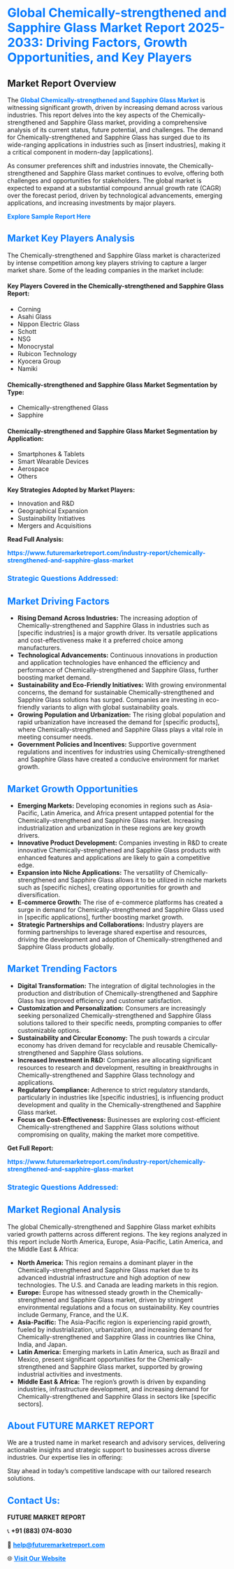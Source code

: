 <h1 style="color: #007BFF;">Global Chemically-strengthened and Sapphire Glass Market Report 2025-2033: Driving Factors, Growth Opportunities, and Key Players</h1>

<section id="overview">
<h2>Market Report Overview</h2>
<p>The <a href="https://www.futuremarketreport.com/industry-report/chemically-strengthened-and-sapphire-glass-market" style="color: #007BFF; text-decoration: none;"><strong>Global Chemically-strengthened and Sapphire Glass Market</strong></a> is witnessing significant growth, driven by increasing demand across various industries. This report delves into the key aspects of the Chemically-strengthened and Sapphire Glass market, providing a comprehensive analysis of its current status, future potential, and challenges. The demand for Chemically-strengthened and Sapphire Glass has surged due to its wide-ranging applications in industries such as [insert industries], making it a critical component in modern-day [applications].</p>
<p>As consumer preferences shift and industries innovate, the Chemically-strengthened and Sapphire Glass market continues to evolve, offering both challenges and opportunities for stakeholders. The global market is expected to expand at a substantial compound annual growth rate (CAGR) over the forecast period, driven by technological advancements, emerging applications, and increasing investments by major players.</p>
</section>

<section id="overview">
<p><a href="https://www.futuremarketreport.com/request-sample/reportId=28418" style="color: #007BFF; text-decoration: none;"><strong>Explore Sample Report Here</strong></a></p>
</section>

<section id="key-players">
<h2 style="color: #007BFF;">Market Key Players Analysis</h2>
<p>The Chemically-strengthened and Sapphire Glass market is characterized by intense competition among key players striving to capture a larger market share. Some of the leading companies in the market include:</p>
<h4>Key Players Covered in the Chemically-strengthened and Sapphire Glass Report:</h4>
<ul><li>Corning</li><li>Asahi Glass</li><li>Nippon Electric Glass</li><li>Schott</li><li>NSG</li><li>Monocrystal</li><li>Rubicon Technology</li><li>Kyocera Group</li><li>Namiki</li></ul>
<h4>Chemically-strengthened and Sapphire Glass Market Segmentation by Type:</h4>
<ul><li>Chemically-strengthened Glass</li><li>Sapphire</li></ul>

<h4>Chemically-strengthened and Sapphire Glass Market Segmentation by Application:</h4>
<ul><li>Smartphones &amp; Tablets</li><li>Smart Wearable Devices</li><li>Aerospace</li><li>Others</li></ul>
<p><strong>Key Strategies Adopted by Market Players:</strong></p>
<ul>
<li>Innovation and R&D</li>
<li>Geographical Expansion</li>
<li>Sustainability Initiatives</li>
<li>Mergers and Acquisitions</li>
</ul>
</section>

<section>
<p><strong>Read Full Analysis: </strong></p><a href="https://www.futuremarketreport.com/industry-report/chemically-strengthened-and-sapphire-glass-market" style="color: #007BFF; text-decoration: none;"><strong>https://www.futuremarketreport.com/industry-report/chemically-strengthened-and-sapphire-glass-market</strong></a>
<h3 style="color: #007BFF;">Strategic Questions Addressed:</h3>
</section>

<section id="driving-factors">
<h2 style="color: #007BFF;">Market Driving Factors</h2>
<ul>
<li><strong>Rising Demand Across Industries:</strong> The increasing adoption of Chemically-strengthened and Sapphire Glass in industries such as [specific industries] is a major growth driver. Its versatile applications and cost-effectiveness make it a preferred choice among manufacturers.</li>
<li><strong>Technological Advancements:</strong> Continuous innovations in production and application technologies have enhanced the efficiency and performance of Chemically-strengthened and Sapphire Glass, further boosting market demand.</li>
<li><strong>Sustainability and Eco-Friendly Initiatives:</strong> With growing environmental concerns, the demand for sustainable Chemically-strengthened and Sapphire Glass solutions has surged. Companies are investing in eco-friendly variants to align with global sustainability goals.</li>
<li><strong>Growing Population and Urbanization:</strong> The rising global population and rapid urbanization have increased the demand for [specific products], where Chemically-strengthened and Sapphire Glass plays a vital role in meeting consumer needs.</li>
<li><strong>Government Policies and Incentives:</strong> Supportive government regulations and incentives for industries using Chemically-strengthened and Sapphire Glass have created a conducive environment for market growth.</li>
</ul>
</section>

<section id="growth-opportunities">
<h2 style="color: #007BFF;">Market Growth Opportunities</h2>
<ul>
<li><strong>Emerging Markets:</strong> Developing economies in regions such as Asia-Pacific, Latin America, and Africa present untapped potential for the Chemically-strengthened and Sapphire Glass market. Increasing industrialization and urbanization in these regions are key growth drivers.</li>
<li><strong>Innovative Product Development:</strong> Companies investing in R&D to create innovative Chemically-strengthened and Sapphire Glass products with enhanced features and applications are likely to gain a competitive edge.</li>
<li><strong>Expansion into Niche Applications:</strong> The versatility of Chemically-strengthened and Sapphire Glass allows it to be utilized in niche markets such as [specific niches], creating opportunities for growth and diversification.</li>
<li><strong>E-commerce Growth:</strong> The rise of e-commerce platforms has created a surge in demand for Chemically-strengthened and Sapphire Glass used in [specific applications], further boosting market growth.</li>
<li><strong>Strategic Partnerships and Collaborations:</strong> Industry players are forming partnerships to leverage shared expertise and resources, driving the development and adoption of Chemically-strengthened and Sapphire Glass products globally.</li>
</ul>
</section>

<section id="trending-factors">
<h2 style="color: #007BFF;">Market Trending Factors</h2>
<ul>
<li><strong>Digital Transformation:</strong> The integration of digital technologies in the production and distribution of Chemically-strengthened and Sapphire Glass has improved efficiency and customer satisfaction.</li>
<li><strong>Customization and Personalization:</strong> Consumers are increasingly seeking personalized Chemically-strengthened and Sapphire Glass solutions tailored to their specific needs, prompting companies to offer customizable options.</li>
<li><strong>Sustainability and Circular Economy:</strong> The push towards a circular economy has driven demand for recyclable and reusable Chemically-strengthened and Sapphire Glass solutions.</li>
<li><strong>Increased Investment in R&D:</strong> Companies are allocating significant resources to research and development, resulting in breakthroughs in Chemically-strengthened and Sapphire Glass technology and applications.</li>
<li><strong>Regulatory Compliance:</strong> Adherence to strict regulatory standards, particularly in industries like [specific industries], is influencing product development and quality in the Chemically-strengthened and Sapphire Glass market.</li>
<li><strong>Focus on Cost-Effectiveness:</strong> Businesses are exploring cost-efficient Chemically-strengthened and Sapphire Glass solutions without compromising on quality, making the market more competitive.</li>
</ul>
</section>

<section>
<p><strong>Get Full Report: </strong></p><a href="https://www.futuremarketreport.com/industry-report/chemically-strengthened-and-sapphire-glass-market" style="color: #007BFF; text-decoration: none;"><strong>https://www.futuremarketreport.com/industry-report/chemically-strengthened-and-sapphire-glass-market</strong></a>
<h3 style="color: #007BFF;">Strategic Questions Addressed:</h3>
</section>


<section id="regional-analysis">
<h2 style="color: #007BFF;">Market Regional Analysis</h2>
<p>The global Chemically-strengthened and Sapphire Glass market exhibits varied growth patterns across different regions. The key regions analyzed in this report include North America, Europe, Asia-Pacific, Latin America, and the Middle East & Africa:</p>
<ul>
<li><strong>North America:</strong> This region remains a dominant player in the Chemically-strengthened and Sapphire Glass market due to its advanced industrial infrastructure and high adoption of new technologies. The U.S. and Canada are leading markets in this region.</li>
<li><strong>Europe:</strong> Europe has witnessed steady growth in the Chemically-strengthened and Sapphire Glass market, driven by stringent environmental regulations and a focus on sustainability. Key countries include Germany, France, and the U.K.</li>
<li><strong>Asia-Pacific:</strong> The Asia-Pacific region is experiencing rapid growth, fueled by industrialization, urbanization, and increasing demand for Chemically-strengthened and Sapphire Glass in countries like China, India, and Japan.</li>
<li><strong>Latin America:</strong> Emerging markets in Latin America, such as Brazil and Mexico, present significant opportunities for the Chemically-strengthened and Sapphire Glass market, supported by growing industrial activities and investments.</li>
<li><strong>Middle East & Africa:</strong> The region’s growth is driven by expanding industries, infrastructure development, and increasing demand for Chemically-strengthened and Sapphire Glass in sectors like [specific sectors].</li>
</ul>
</section>

<footer>
<h2 style="color: #007BFF;">About FUTURE MARKET REPORT</h2>
<p>We are a trusted name in market research and advisory services, delivering actionable insights and strategic support to businesses across diverse industries. Our expertise lies in offering:</p>

<p>Stay ahead in today’s competitive landscape with our tailored research solutions.</p>

<h2 style="color: #007BFF;">Contact Us:</h2>
<p><strong>FUTURE MARKET REPORT</strong></p>
<p>📞 <strong>+91 (883) 074-8030</strong></p>
<p>📧 <strong><a href="mailto:help@futuremarketreport.com" style="color: #007BFF;">help@futuremarketreport.com</a></strong></p>
<p>🌐 <strong><a href="https://www.futuremarketreport.com/" style="color: #007BFF;">Visit Our Website</a></strong></p>
</footer>